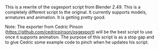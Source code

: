 This is a rewrite of the osgexport script from Blender 2.49. This is a completely different script to the original. It currently supports models, armatures and animation. It is getting pretty good.

Note: The exporter from Cedric Pinson (https://github.com/cedricpinson/osgexport) will be the best script to use once it supports animation. The purpose of this script is as a stop gap and to give Cedric some example code to pinch when he updates his script.